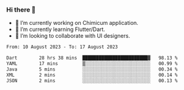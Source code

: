 ### Hi there 👋

<!--
**devcat37/devcat37** is a ✨ _special_ ✨ repository because its `README.md` (this file) appears on your GitHub profile.-->


- 🔭 I’m currently working on Chimicum application.
- 🌱 I’m currently learning Flutter/Dart.
- 👯 I’m looking to collaborate with UI designers.
<!-- - 🤔 I’m looking for help with ... -->

<!--START_SECTION:waka-->

```txt
From: 10 August 2023 - To: 17 August 2023

Dart        28 hrs 38 mins  ████████████████████████▓   98.13 %
YAML        17 mins         ▒░░░░░░░░░░░░░░░░░░░░░░░░   00.99 %
Java        5 mins          ░░░░░░░░░░░░░░░░░░░░░░░░░   00.34 %
XML         2 mins          ░░░░░░░░░░░░░░░░░░░░░░░░░   00.14 %
JSON        2 mins          ░░░░░░░░░░░░░░░░░░░░░░░░░   00.13 %
```

<!--END_SECTION:waka-->

